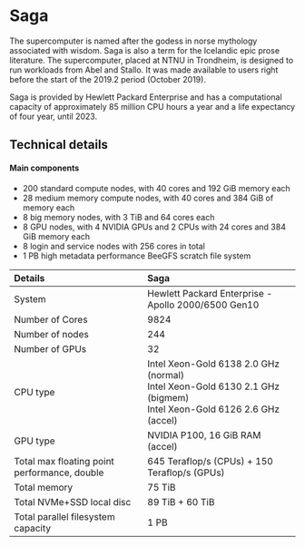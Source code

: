 # Saga
The supercomputer is named after the godess in norse mythology associated with wisdom. Saga is also a term for the Icelandic epic prose literature. The supercomputer, placed at NTNU in Trondheim, is designed to run workloads from Abel and Stallo. It was made available to users right before the start of the 2019.2 period (October 2019).

Saga is provided by Hewlett Packard Enterprise and has a computational capacity of approximately 85 million CPU hours a year and a life expectancy of four year, until 2023. 


## Technical details
#### Main components

* 200 standard compute nodes, with 40 cores and 192 GiB memory each
* 28 medium memory compute nodes, with 40 cores and 384 GiB of memory each
* 8 big memory nodes, with 3 TiB and 64 cores each
* 8 GPU nodes, with 4 NVIDIA GPUs and 2 CPUs with 24 cores and 384 GiB memory each
* 8 login and service nodes with 256 cores in total
* 1 PB high metadata performance BeeGFS scratch file system

| Details     | Saga     |
| :------------- | :------------- |
| System     |Hewlett Packard Enterprise - Apollo 2000/6500 Gen10  |
| Number of Cores     |	9824  |
| Number of nodes     |	244  |
| Number of GPUs | 32 |
| CPU type     |	Intel Xeon-Gold 6138 2.0 GHz (normal)<br> Intel Xeon-Gold 6130 2.1 GHz (bigmem)<br> Intel Xeon-Gold 6126 2.6 GHz (accel)  |
| GPU type     |    NVIDIA P100, 16 GiB RAM (accel) |
| Total max floating point performance, double     |	645 Teraflop/s (CPUs) + 150 Teraflop/s (GPUs) |
| Total memory     |	75 TiB  |
| Total NVMe+SSD local disc | 89 TiB + 60 TiB |
| Total parallel filesystem capacity     |	1 PB  |


